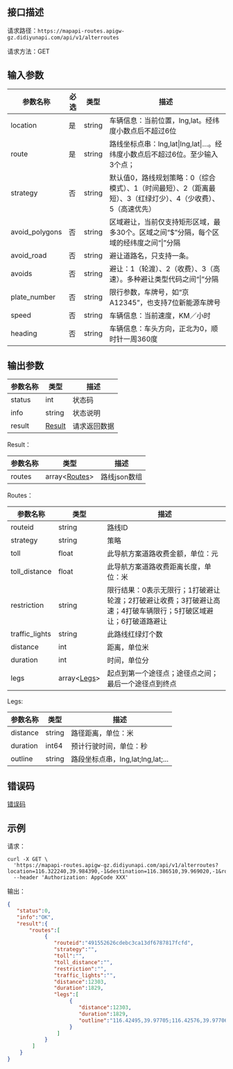 ## 接口描述
请求路径：`https://mapapi-routes.apigw-gz.didiyunapi.com/api/v1/alterroutes`

请求方法：GET
## 输入参数
|参数名称 | 必选 | 类型 | 描述|
|--------|-----|-----|-----|
|location| 是 | string      |车辆信息：当前位置，lng,lat。经纬度小数点后不超过6位   |
|route| 是 | string      |路线坐标点串：lng,lat&#124;lng,lat&#124;…。经纬度小数点后不超过6位。至少输入3个点；   |
|strategy | 否 | string|默认值0，路线规划策略：0（综合模式）、1（时间最短）、2（距离最短）、3（红绿灯少）、4（少收费）、5（高速优先）  |
|avoid_polygons | 否 | string|区域避让，当前仅支持矩形区域，最多30个。区域之间“$”分隔，每个区域的经纬度之间“&#124;”分隔 |
|avoid_road | 否 | string|避让道路名，只支持一条。|
|avoids | 否 | string|避让：1（轮渡）、2（收费）、3（高速）。多种避让类型代码之间“&#124;”分隔|
|plate_number | 否 | string|限行参数，车牌号，如“京A12345”，也支持7位新能源车牌号|
|speed | 否 | string|车辆信息：当前速度，KM／小时|
|heading | 否 | string|车辆信息：车头方向，正北为0，顺时针一周360度|


## 输出参数
|参数名称  | 类型 | 描述|
|--------|-----|-----|
|status | int  |状态码 |
|info|string|状态说明	|
|result | [Result](#Result)|请求返回数据 |

<span id="Result"></span>
Result：

|参数名称  | 类型 | 描述 |
|--------|-----|-----|
|routes | array<[Routes](#Routes)> | 路线json数组|

<span id="Routes"></span>
Routes：

|参数名称  | 类型 | 描述 |
|--------|-----|-----|
|routeid   | string  |路线ID     |
|strategy   | string  |策略     |
|toll  | float  |此导航方案道路收费金额，单位：元 |
|toll_distance  | float  |此导航方案道路收费距离长度，单位：米    |
|restriction      | string  |限行结果：0表示无限行；1打破避让轮渡；2打破避让收费；3打破避让高速；4打破车辆限行；5打破区域避让；6打破道路避让       |
|traffic_lights  | string    |此路线红绿灯个数     |
|distance  | int    |距离，单位米     |
|duration  | int    |时间，单位分     |
|legs   | array<[Legs](#Legs)>  |起点到第一个途径点；途径点之间；最后一个途径点到终点     |

<span id="Legs"></span>
Legs:

|参数名称  | 类型 | 描述 |
|--------|-----|-----|
|distance   | string  |路径距离，单位：米   |
|duration     | int64  |预计行驶时间，单位：秒 |
|outline   | string  | 路段坐标点串，lng,lat;lng,lat;...   |


## 错误码
[错误码](/static/apimarket-docs/services/地图/错误码.md#errorCode)

## 示例

请求：
``` shell
curl -X GET \
  'https://mapapi-routes.apigw-gz.didiyunapi.com/api/v1/alterroutes?location=116.322240,39.984390,-1&destination=116.386510,39.969020,-1&route=4148171|4148161|349506380|349506390|349506370|4032840|4339561|4339551|3678260|3678300|126457361|125667601|125667591|3947121|3674361|126457401|126457391|4085821|193615861|193615851|877675191|877675181|193618491|193618481|847966871|847966861|4224801|4333381|4333391|3583121|3617730|3617740|850905301|850905291|6714831|6810271|6810281|6866190|6866391|6866410|322342181|322342221|322342211|6635261|322343311|322343301|322343261|322343241|322343221|322343391|322343381|322343361|93917441|93917431|322343321|490439141|7070201|6686461|6635161|6868271|6868261|6841840|6841850|6871060|6871070|6732700|877574870|877574880|409271720|409271730|749255570|749255580|400407410|540060640|540060650|6871100|6746320|6746330'\
  --header 'Authorization: AppCode XXX'
```
输出：
``` json
{
   "status":0,
   "info":"OK",
   "result":{
       "routes":[
            {
               "routeid":"491552626cdebc3ca13df6787817fcfd",
               "strategy":"",
               "toll":"",
               "toll_distance":"",
               "restriction":"",
               "traffic_lights":"",
               "distance":12303,
               "duration":1829,
               "legs":[
                    {
                       "distance":12303,
                       "duration":1829,
                       "outline":"116.42495,39.97705;116.42576,39.97706;"
                    }
                ]
            }
        ]
    }
}
```
